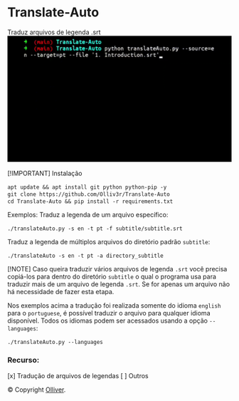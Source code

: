 # Translate-Auto
Traduz arquivos de legenda .srt
![main](https://github.com/Olliv3r/Translate-Auto/blob/main/media/main.gif)

[!IMPORTANT]
Instalação
```
apt update && apt install git python python-pip -y
git clone https://github.com/Olliv3r/Translate-Auto
cd Translate-Auto && pip install -r requirements.txt
```

Exemplos:
Traduz a legenda de um arquivo específico:
```
./translateAuto.py -s en -t pt -f subtitle/subtitle.srt
```
Traduz a legenda de múltiplos arquivos do diretório padrão `subtitle`:
```
./translateAuto -s en -t pt -a directory_subtitle
```

[!NOTE]
Caso queira traduzir vários arquivos de legenda `.srt` você precisa copiá-los para dentro do diretório `subtitle` o qual o programa usa para traduzir mais de um arquivo de legenda `.srt`. Se for apenas um arquivo não há necessidade de fazer esta etapa.

Nos exemplos acima a tradução foi realizada somente do idioma `english` para o `portuguese`, é possível traduzir o arquivo para qualquer idioma disponível. Todos os idiomas podem ser acessados usando a opção `--languages`:
```
./translateAuto.py --languages
```

### Recurso:
[x] Tradução de arquivos de legendas
[ ] Outros

© Copyright [Olliver](https://github.com/Olliv3r/).
